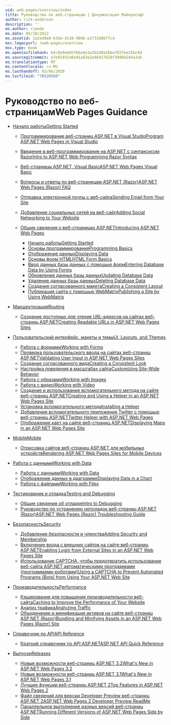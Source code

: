 ```yaml
---
uid: web-pages/overview/index
title: Руководство по веб-страницам | Документация Майкрософт
author: rick-anderson
description: ''
ms.author: riande
ms.date: 05/18/2012
ms.assetid: 1a2ed0e8-63da-4110-9896-e2731d86f7c4
msc.legacyurl: /web-pages/overview
msc.type: book
ms.openlocfilehash: b4c9e9eb85f6ba9a1e2b2d0a1bbaf027ee25bc0d
ms.sourcegitcommit: e7e91932a6e91a63e2e46417626f39d6b244a3ab
ms.translationtype: MT
ms.contentlocale: ru-RU
ms.lasthandoff: 03/06/2020
ms.locfileid: "78520560"
---
```

# <a name="web-pages-guidance"></a><span data-ttu-id="46a60-102">Руководство по веб-страницам</span><span class="sxs-lookup"><span data-stu-id="46a60-102">Web Pages Guidance</span></span>

- [<span data-ttu-id="46a60-103">Начало работы</span><span class="sxs-lookup"><span data-stu-id="46a60-103">Getting Started</span></span>](getting-started/index.md)

    - [<span data-ttu-id="46a60-104">Программирование веб-страниц ASP.NET в Visual Studio</span><span class="sxs-lookup"><span data-stu-id="46a60-104">Program ASP.NET Web Pages in Visual Studio</span></span>](getting-started/program-asp-net-web-pages-in-visual-studio.md)
    - [<span data-ttu-id="46a60-105">Введение в веб-программирование на ASP.NET с синтаксисом Razor</span><span class="sxs-lookup"><span data-stu-id="46a60-105">Intro to ASP.NET Web Programming Razor Syntax</span></span>](getting-started/introducing-razor-syntax-c.md)
    - [<span data-ttu-id="46a60-106">Веб-страницы ASP.NET, Visual Basic</span><span class="sxs-lookup"><span data-stu-id="46a60-106">ASP.NET Web Pages Visual Basic</span></span>](getting-started/introducing-razor-syntax-vb.md)
    - [<span data-ttu-id="46a60-107">Вопросы и ответы по веб-страницам ASP.NET (Razor)</span><span class="sxs-lookup"><span data-stu-id="46a60-107">ASP.NET Web Pages (Razor) FAQ</span></span>](getting-started/aspnet-web-pages-razor-faq.md)
    - [<span data-ttu-id="46a60-108">Отправка электронной почты с веб-сайта</span><span class="sxs-lookup"><span data-stu-id="46a60-108">Sending Email from Your Site</span></span>](getting-started/11-adding-email-to-your-web-site.md)
    - [<span data-ttu-id="46a60-109">Добавление социальных сетей на веб-сайт</span><span class="sxs-lookup"><span data-stu-id="46a60-109">Adding Social Networking to Your Website</span></span>](getting-started/13-adding-social-networking-to-your-web-site.md)
    - [<span data-ttu-id="46a60-110">Общие сведения о веб-страницах ASP.NET</span><span class="sxs-lookup"><span data-stu-id="46a60-110">Introducing ASP.NET Web Pages</span></span>](getting-started/introducing-aspnet-web-pages-2/index.md)

        - [<span data-ttu-id="46a60-111">Начало работы</span><span class="sxs-lookup"><span data-stu-id="46a60-111">Getting Started</span></span>](getting-started/introducing-aspnet-web-pages-2/getting-started.md)
        - [<span data-ttu-id="46a60-112">Основы программирования</span><span class="sxs-lookup"><span data-stu-id="46a60-112">Programming Basics</span></span>](getting-started/introducing-aspnet-web-pages-2/intro-to-web-pages-programming.md)
        - [<span data-ttu-id="46a60-113">Отображение данных</span><span class="sxs-lookup"><span data-stu-id="46a60-113">Displaying Data</span></span>](getting-started/introducing-aspnet-web-pages-2/displaying-data.md)
        - [<span data-ttu-id="46a60-114">Основы форм HTML</span><span class="sxs-lookup"><span data-stu-id="46a60-114">HTML Form Basics</span></span>](getting-started/introducing-aspnet-web-pages-2/form-basics.md)
        - [<span data-ttu-id="46a60-115">Ввод данных базы данных с помощью форм</span><span class="sxs-lookup"><span data-stu-id="46a60-115">Entering Database Data by Using Forms</span></span>](getting-started/introducing-aspnet-web-pages-2/entering-data.md)
        - [<span data-ttu-id="46a60-116">Обновление данных базы данных</span><span class="sxs-lookup"><span data-stu-id="46a60-116">Updating Database Data</span></span>](getting-started/introducing-aspnet-web-pages-2/updating-data.md)
        - [<span data-ttu-id="46a60-117">Удаление данных базы данных</span><span class="sxs-lookup"><span data-stu-id="46a60-117">Deleting Database Data</span></span>](getting-started/introducing-aspnet-web-pages-2/deleting-data.md)
        - [<span data-ttu-id="46a60-118">Создание согласованного макета</span><span class="sxs-lookup"><span data-stu-id="46a60-118">Creating a Consistent Layout</span></span>](getting-started/introducing-aspnet-web-pages-2/layouts.md)
        - [<span data-ttu-id="46a60-119">Публикация сайта с помощью WebMatrix</span><span class="sxs-lookup"><span data-stu-id="46a60-119">Publishing a Site by Using WebMatrix</span></span>](getting-started/introducing-aspnet-web-pages-2/publishing.md)
- [<span data-ttu-id="46a60-120">Маршрутизация</span><span class="sxs-lookup"><span data-stu-id="46a60-120">Routing</span></span>](routing/index.md)

    - [<span data-ttu-id="46a60-121">Создание доступных для чтения URL-адресов на сайтах веб-страниц ASP.NET</span><span class="sxs-lookup"><span data-stu-id="46a60-121">Creating Readable URLs in ASP.NET Web Pages Sites</span></span>](routing/creating-readable-urls-in-aspnet-web-pages-sites.md)
- [<span data-ttu-id="46a60-122">Пользовательский интерфейс, макеты и темы</span><span class="sxs-lookup"><span data-stu-id="46a60-122">UI, Layouts, and Themes</span></span>](ui-layouts-and-themes/index.md)

    - [<span data-ttu-id="46a60-123">Работа с формами</span><span class="sxs-lookup"><span data-stu-id="46a60-123">Working with Forms</span></span>](ui-layouts-and-themes/4-working-with-forms.md)
    - [<span data-ttu-id="46a60-124">Проверка пользовательского ввода на сайтах веб-страниц ASP.NET</span><span class="sxs-lookup"><span data-stu-id="46a60-124">Validating User Input in ASP.NET Web Pages Sites</span></span>](ui-layouts-and-themes/validating-user-input-in-aspnet-web-pages-sites.md)
    - [<span data-ttu-id="46a60-125">Создание согласованного вида</span><span class="sxs-lookup"><span data-stu-id="46a60-125">Creating a Consistent Look</span></span>](ui-layouts-and-themes/3-creating-a-consistent-look.md)
    - [<span data-ttu-id="46a60-126">Настройка поведения в масштабах сайта</span><span class="sxs-lookup"><span data-stu-id="46a60-126">Customizing Site-Wide Behavior</span></span>](ui-layouts-and-themes/18-customizing-site-wide-behavior.md)
    - [<span data-ttu-id="46a60-127">Работа с образами</span><span class="sxs-lookup"><span data-stu-id="46a60-127">Working with Images</span></span>](ui-layouts-and-themes/9-working-with-images.md)
    - [<span data-ttu-id="46a60-128">Работа с видео</span><span class="sxs-lookup"><span data-stu-id="46a60-128">Working with Video</span></span>](ui-layouts-and-themes/10-working-with-video.md)
    - [<span data-ttu-id="46a60-129">Создание и использование вспомогательного метода на сайте веб-страниц ASP.NET</span><span class="sxs-lookup"><span data-stu-id="46a60-129">Creating and Using a Helper in an ASP.NET Web Pages Site</span></span>](ui-layouts-and-themes/creating-and-using-a-helper-in-an-aspnet-web-pages-site.md)
    - [<span data-ttu-id="46a60-130">Установка вспомогательного метода</span><span class="sxs-lookup"><span data-stu-id="46a60-130">Installing a Helper</span></span>](ui-layouts-and-themes/installing-helpers.md)
    - [<span data-ttu-id="46a60-131">Добавление вспомогательного приложения Twitter с помощью веб-страниц ASP.NET</span><span class="sxs-lookup"><span data-stu-id="46a60-131">Twitter Helper with ASP.NET Web Pages</span></span>](ui-layouts-and-themes/twitter-helper.md)
    - [<span data-ttu-id="46a60-132">Отображение карт на сайте веб-страниц ASP.NET</span><span class="sxs-lookup"><span data-stu-id="46a60-132">Displaying Maps in an ASP.NET Web Pages Site</span></span>](ui-layouts-and-themes/displaying-maps-in-an-aspnet-web-pages-site.md)
- [<span data-ttu-id="46a60-133">Mobile</span><span class="sxs-lookup"><span data-stu-id="46a60-133">Mobile</span></span>](mobile/index.md)

    - [<span data-ttu-id="46a60-134">Отрисовка сайтов веб-страниц ASP.NET для мобильных устройств</span><span class="sxs-lookup"><span data-stu-id="46a60-134">Rendering ASP.NET Web Pages Sites for Mobile Devices</span></span>](mobile/rendering-aspnet-web-pages-sites-for-mobile-devices.md)
- [<span data-ttu-id="46a60-135">Работа с данными</span><span class="sxs-lookup"><span data-stu-id="46a60-135">Working with Data</span></span>](data/index.md)

    - [<span data-ttu-id="46a60-136">Работа с данными</span><span class="sxs-lookup"><span data-stu-id="46a60-136">Working with Data</span></span>](data/5-working-with-data.md)
    - [<span data-ttu-id="46a60-137">Отображение данных в диаграмме</span><span class="sxs-lookup"><span data-stu-id="46a60-137">Displaying Data in a Chart</span></span>](data/7-displaying-data-in-a-chart.md)
    - [<span data-ttu-id="46a60-138">Работа с файлами</span><span class="sxs-lookup"><span data-stu-id="46a60-138">Working with Files</span></span>](data/working-with-files.md)
- [<span data-ttu-id="46a60-139">Тестирование и отладка</span><span class="sxs-lookup"><span data-stu-id="46a60-139">Testing and Debugging</span></span>](testing-and-debugging/index.md)

    - [<span data-ttu-id="46a60-140">Общие сведения об отладке</span><span class="sxs-lookup"><span data-stu-id="46a60-140">Intro to Debugging</span></span>](testing-and-debugging/introduction-to-debugging.md)
    - [<span data-ttu-id="46a60-141">Руководство по устранению неполадок веб-страниц ASP.NET (Razor)</span><span class="sxs-lookup"><span data-stu-id="46a60-141">ASP.NET Web Pages (Razor) Troubleshooting Guide</span></span>](testing-and-debugging/aspnet-web-pages-razor-troubleshooting-guide.md)
- [<span data-ttu-id="46a60-142">Безопасность</span><span class="sxs-lookup"><span data-stu-id="46a60-142">Security</span></span>](security/index.md)

    - [<span data-ttu-id="46a60-143">Добавление безопасности и членства</span><span class="sxs-lookup"><span data-stu-id="46a60-143">Adding Security and Membership</span></span>](security/16-adding-security-and-membership.md)
    - [<span data-ttu-id="46a60-144">Включение входа с внешних сайтов на сайте веб-страниц ASP.NET</span><span class="sxs-lookup"><span data-stu-id="46a60-144">Enabling Login from External Sites in an ASP.NET Web Pages Site</span></span>](security/enabling-login-from-external-sites-in-an-aspnet-web-pages-site.md)
    - [<span data-ttu-id="46a60-145">Использование CAPTCHA, чтобы предотвратить использование веб-сайта ASP.NET автоматическими программами (программами-роботами)</span><span class="sxs-lookup"><span data-stu-id="46a60-145">Using a CAPTCHA to Prevent Automated Programs (Bots) from Using Your ASP.NET Web Site</span></span>](security/using-a-catpcha-to-prevent-automated-programs-bots-from-using-your-aspnet-web-site.md)
- [<span data-ttu-id="46a60-146">Производительность</span><span class="sxs-lookup"><span data-stu-id="46a60-146">Performance</span></span>](performance-and-traffic/index.md)

    - [<span data-ttu-id="46a60-147">Кэширование для повышения производительности веб-сайта</span><span class="sxs-lookup"><span data-stu-id="46a60-147">Caching to Improve the Performance of Your Website</span></span>](performance-and-traffic/15-caching-to-improve-the-performance-of-your-website.md)
    - [<span data-ttu-id="46a60-148">Анализ трафика</span><span class="sxs-lookup"><span data-stu-id="46a60-148">Analyzing Traffic</span></span>](performance-and-traffic/14-analyzing-traffic.md)
    - [<span data-ttu-id="46a60-149">Объединение и минификация активов на сайте веб-страниц ASP.NET (Razor)</span><span class="sxs-lookup"><span data-stu-id="46a60-149">Bundling and Minifying Assets in an ASP.NET Web Pages (Razor) Site</span></span>](performance-and-traffic/bundling-and-minifying-assets-in-an-aspnet-web-pages-razor-site.md)
- [<span data-ttu-id="46a60-150">Справочник по API</span><span class="sxs-lookup"><span data-stu-id="46a60-150">API Reference</span></span>](api-reference/index.md)

    - [<span data-ttu-id="46a60-151">Краткий справочник по API ASP.NET</span><span class="sxs-lookup"><span data-stu-id="46a60-151">ASP.NET API Quick Reference</span></span>](api-reference/asp-net-web-pages-api-reference.md)
- [<span data-ttu-id="46a60-152">Выпуски</span><span class="sxs-lookup"><span data-stu-id="46a60-152">Releases</span></span>](releases/index.md)

    - [<span data-ttu-id="46a60-153">Новые возможности веб-страниц ASP.NET 3.2</span><span class="sxs-lookup"><span data-stu-id="46a60-153">What's New in ASP.NET Web Pages 3.2</span></span>](releases/whats-new-in-aspnet-web-pages-32.md)
    - [<span data-ttu-id="46a60-154">Новые возможности веб-страниц ASP.NET 3.1</span><span class="sxs-lookup"><span data-stu-id="46a60-154">What's New in ASP.NET Web Pages 3.1</span></span>](releases/whats-new-aspnet-web-pages-31.md)
    - [<span data-ttu-id="46a60-155">Лучшие функции веб-страниц ASP.NET 2</span><span class="sxs-lookup"><span data-stu-id="46a60-155">Top Features in ASP.NET Web Pages 2</span></span>](releases/top-features-in-web-pages-2.md)
    - [<span data-ttu-id="46a60-156">Файл сведений для версии Developer Preview веб-страниц ASP.NET 2</span><span class="sxs-lookup"><span data-stu-id="46a60-156">ASP.NET Web Pages 2 Developer Preview ReadMe</span></span>](releases/aspnet-web-pages-2-developer-preview-readme.md)
    - [<span data-ttu-id="46a60-157">Параллельное выполнение разных версий веб-страниц ASP.NET</span><span class="sxs-lookup"><span data-stu-id="46a60-157">Running Different Versions of ASP.NET Web Pages Side by Side</span></span>](releases/running-v1-and-v2-sites-side-by-side.md)
